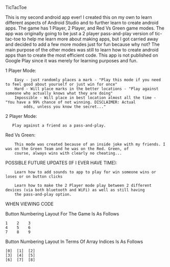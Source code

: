 TicTacToe

This is my second android app ever! I created this on my own to learn different aspects of Android Studio and to further learn
to create android apps. The game has 1 Player, 2 Player, and Red Vs Green game modes. The app was originally going to be just a 2 player
pass-and-play version of tic-tac-toe to help me learn more about making apps, but I got carried away and decided to add a few more modes
just for fun because why not? The main purpose of the other modes was still to learn how to create android apps than to create the most
efficient code. This app is not published on Google Play since it was merely for learning purposes and fun.

1 Player Mode:

        Easy - just randomly places a mark - "Play this mode if you need to feel good about yourself or just win for once"
        Hard - Will place marks in the better locations - "Play against someone who actually knows what they are doing"
        Impossible - Will place in best location almost all the time - "You have a 99% chance of not winning. DISCLAIMER: Actual
			odds, unless you know the secret..."
     
     
2 Player Mode:

       Play against a friend as a pass-and-play.
      
      
Red Vs Green:

        This mode was created because of an inside joke with my friends. I was on the Green Team and he was on the Red. Green, of
        course, always wins with clearly no cheating...
        



POSSIBLE FUTURE UPDATES (IF I EVER HAVE TIME):

        Learn how to add sounds to app to play for win someone wins or loses or on button clicks
        
        Learn how to make the 2 Player mode play between 2 different devices (via both bluetooth and WiFi) as well as still having
        the pass-and-play option.



WHEN VIEWING CODE

Button Numbering Layout For The Game Is As Follows

	1    2    3
	4    5    6
	7    8    9

Button Numbering Layout In Terms Of Array Indices Is As Follows

	[0]  [1]  [2]
	[3]  [4]  [5]
	[6]  [7]  [8]
